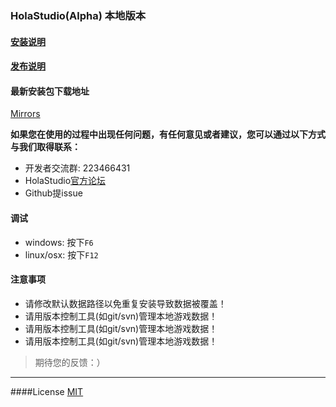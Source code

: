 ### HolaStudio(Alpha) 本地版本

#### [安装说明](https://github.com/Holaverse/HolaStudioLocalEdition/blob/master/INSTALL.md)

#### [发布说明](https://github.com/Holaverse/HolaStudioLocalEdition/blob/master/ReleaseNotes.md)



#### 最新安装包下载地址
[Mirrors](http://cdn.studio.holaverse.cn/dist/)

**如果您在使用的过程中出现任何问题，有任何意见或者建议，您可以通过以下方式与我们取得联系：**  
- 开发者交流群: 223466431
- HolaStudio[官方论坛](http://support.holaverse.cn)
- Github提issue

#### 调试  
- windows: 按下`F6`  
- linux/osx: 按下`F12`  


#### 注意事项
* 请修改默认数据路径以免重复安装导致数据被覆盖！  
* 请用版本控制工具(如git/svn)管理本地游戏数据！
* 请用版本控制工具(如git/svn)管理本地游戏数据！
* 请用版本控制工具(如git/svn)管理本地游戏数据！

> 期待您的反馈：）

---

####License [MIT](https://github.com/Holaverse/HolaStudioLocalEdition/blob/master/LICENSE)
